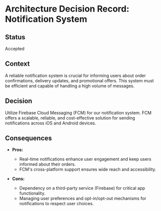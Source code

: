 # Architecture Decision Record: Notification System

## Status

Accepted

## Context

A reliable notification system is crucial for informing users about order confirmations, delivery updates, and promotional offers. This system must be efficient and capable of handling a high volume of messages.

## Decision

Utilize Firebase Cloud Messaging (FCM) for our notification system. FCM offers a scalable, reliable, and cost-effective solution for sending notifications across iOS and Android devices.

## Consequences

- **Pros:**
  - Real-time notifications enhance user engagement and keep users informed about their orders.
  - FCM's cross-platform support ensures wide reach and accessibility.
  
- **Cons:**
  - Dependency on a third-party service (Firebase) for critical app functionality.
  - Managing user preferences and opt-in/opt-out mechanisms for notifications to respect user choices.
